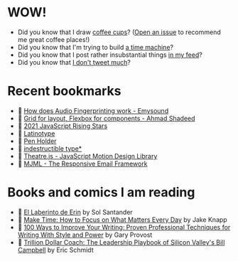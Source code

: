 # WOW!

- Did you know that I draw [coffee cups](https://papercups.mamuso.net/)? ([Open an issue](https://github.com/mamuso/papercups/issues) to recommend me great coffee places!)
- Did you know that I'm trying to build [a time machine](https://github.com/mamuso/fluxcapacitor)?
- Did you know that I post rather insubstantial things [in my feed](https://feed.mamuso.net/)?
- Did you know that [I don't tweet much](https://twitter.com/mamuso)?

# Recent bookmarks

- 👀 [How does Audio Fingerprinting work - Emysound](https://emysound.com/blog/open-source/2020/06/12/how-audio-fingerprinting-works.html)
- 👀 [Grid for layout, Flexbox for components - Ahmad Shadeed](https://ishadeed.com/article/grid-layout-flexbox-components/)
- 👀 [2021 JavaScript Rising Stars](https://risingstars.js.org/2021/en)
- 👀 [Latinotype](https://latinotype.com/nltt/)
- 👀 [Pen Holder](https://arhoj.com/collections/pen-holder)
- 👀 [indestructible type*](https://indestructibletype.com/Home.html)
- 👀 [Theatre.js - JavaScript Motion Design Library](https://www.theatrejs.com/)
- 👀 [MJML - The Responsive Email Framework](https://mjml.io/)


# Books and comics I am reading

- 📘 [El Laberinto de Erin](https://www.goodreads.com/book/show/60091934) by Sol Santander
- 📘 [Make Time: How to Focus on What Matters Every Day](https://www.goodreads.com/book/show/39317186) by Jake Knapp
- 📘 [100 Ways to Improve Your Writing: Proven Professional Techniques for Writing With Style and Power](https://www.goodreads.com/book/show/43229424) by Gary Provost
- 📘 [Trillion Dollar Coach: The Leadership Playbook of Silicon Valley's Bill Campbell](https://www.goodreads.com/book/show/42764751) by Eric Schmidt


